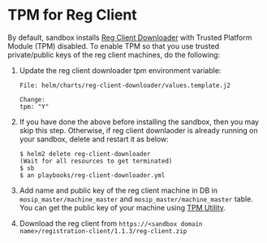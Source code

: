 # TPM for Reg Client

By default, sandbox installs [Reg Client Downloader](https://github.com/mosip/mosip-infra-ocp4/blob/1.1.2/deployment/sandbox-v2/playbooks/reg-client-downloader.yml) with Trusted Platform Module (TPM) disabled.  To enable TPM so that you use trusted private/public keys of the reg client machines, do the following:

1. Update the reg client downloader tpm environment variable:
    ```
    File: helm/charts/reg-client-downloader/values.template.j2

    Change:
    tpm: "Y"
    ```
1. If you have done the above before installing the sandbox, then you may skip this step.  Otherwise, if reg client downlaoder is already running on your sandbox, delete and restart it as below:
    ```
    $ helm2 delete reg-client-downloader 
    (Wait for all resources to get terminated)
    $ sb
    $ an playbooks/reg-client-downloader.yml
    ``` 
1. Add name and public key of the reg client machine in DB in `mosip_master/machine_master` and `mosip_master/machine_master` table.  You can get the public key of your machine using [TPM Utility](../utils/tpm/key_extractor).

1. Download the reg client from `https://<sandbox domain name>/registration-client/1.1.3/reg-client.zip`

